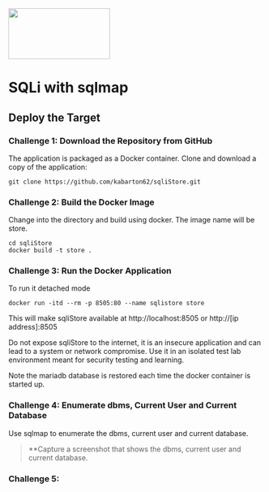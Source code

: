<img src="https://www.tamusa.edu/brandguide/jpeglogos/tamusa_final_logo_bw1.jpg" width="200" height="100"> 

# SQLi with sqlmap

## Deploy the Target

### Challenge 1: Download the Repository from GitHub

The application is packaged as a Docker container. Clone and download a copy of the application:

```
git clone https://github.com/kabarton62/sqliStore.git
```

### Challenge 2: Build the Docker Image

Change into the directory and build using docker. The image name will be store.

```
cd sqliStore
docker build -t store .
```

### Challenge 3: Run the Docker Application

To run it detached mode

```
docker run -itd --rm -p 8505:80 --name sqlistore store
```

This will make sqliStore available at http://localhost:8505 or http://[ip address]:8505

Do not expose sqliStore to the internet, it is an insecure application and can lead to a system or network compromise. 
Use it in an isolated test lab environment meant for security testing and learning. 
 
Note the mariadb database is restored each time the docker container is started up.     

### Challenge 4: Enumerate dbms, Current User and Current Database

Use sqlmap to enumerate the dbms, current user and current database. 

> **Capture a screenshot that shows the dbms, current user and current database.

### Challenge 5:
